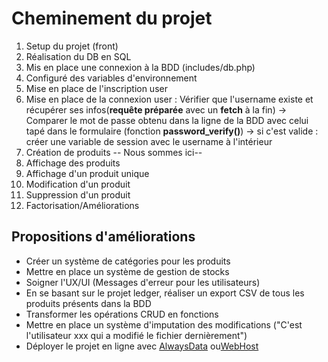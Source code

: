 # Cheminement du projet

1. Setup du projet (front)
2. Réalisation du DB en SQL
3. Mis en place une connexion à la BDD (includes/db.php)
4. Configuré des variables d'environnement
5. Mise en place de l'inscription user
6. Mise en place de la connexion user : Vérifier que l'username existe et récupérer ses infos(**requête préparée** avec un **fetch** à la fin) -> Comparer le mot de passe obtenu dans la ligne de la BDD avec celui tapé dans le formulaire (fonction **password_verify()**) -> si c'est valide : créer une variable de session avec le username à l'intérieur
7. Création de produits
   -- Nous sommes ici--
8. Affichage des produits
9. Affichage d'un produit unique
10. Modification d'un produit
11. Suppression d'un produit
12. Factorisation/Améliorations

## Propositions d'améliorations

- Créer un système de catégories pour les produits
- Mettre en place un système de gestion de stocks
- Soigner l'UX/UI (Messages d'erreur pour les utilisateurs)
- En se basant sur le projet ledger, réaliser un export CSV de tous les produits présents dans la BDD
- Transformer les opérations CRUD en fonctions
- Mettre en place un système d'imputation des modifications ("C'est l'utilisateur xxx qui a modifié le fichier dernièrement")
- Déployer le projet en ligne avec [AlwaysData](https://www.alwaysdata.com/fr/) ou[WebHost](https://fr.000webhost.com/)
